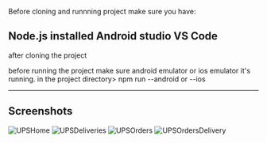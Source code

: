 Before cloning and runnning project make sure you have:

Node.js installed 
Android studio 
VS Code 
---------------------------------------------------------------------
after cloning the project 

before running the project make sure android emulator or ios emulator it's running.
in the project directory> npm run --android  or --ios 

----------------------------------------------------------------------
Screenshots 
------------------


![UPSHome](https://github.com/KgatlisoLM/ups2.0-clone/assets/39485154/9708b7bf-9908-44be-ba6f-361947f731d1)
![UPSDeliveries](https://github.com/KgatlisoLM/ups2.0-clone/assets/39485154/fb72b103-c1b5-4d2e-b95c-f49b72dee239)
![UPSOrders](https://github.com/KgatlisoLM/ups2.0-clone/assets/39485154/6eb2ca53-456c-4d67-b1f2-770769de32ca)
![UPSOrdersDelivery](https://github.com/KgatlisoLM/ups2.0-clone/assets/39485154/decb959d-f283-464b-abdb-61579f09abe9)
